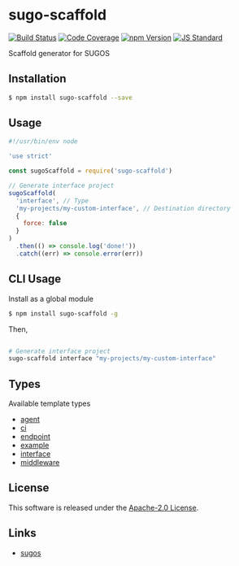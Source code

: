 sugo-scaffold
==========

<!---
This file is generated by ape-tmpl. Do not update manually.
--->

<!-- Badge Start -->
<a name="badges"></a>

[![Build Status][bd_travis_com_shield_url]][bd_travis_com_url]
[![Code Coverage][bd_codeclimate_coverage_shield_url]][bd_codeclimate_url]
[![npm Version][bd_npm_shield_url]][bd_npm_url]
[![JS Standard][bd_standard_shield_url]][bd_standard_url]

[bd_repo_url]: https://github.com/realglobe-Inc/sugo-scaffold
[bd_travis_url]: http://travis-ci.org/realglobe-Inc/sugo-scaffold
[bd_travis_shield_url]: http://img.shields.io/travis/realglobe-Inc/sugo-scaffold.svg?style=flat
[bd_travis_com_url]: http://travis-ci.com/realglobe-Inc/sugo-scaffold
[bd_travis_com_shield_url]: https://api.travis-ci.com/realglobe-Inc/sugo-scaffold.svg?token=aeFzCpBZebyaRijpCFmm
[bd_license_url]: https://github.com/realglobe-Inc/sugo-scaffold/blob/master/LICENSE
[bd_codeclimate_url]: http://codeclimate.com/github/realglobe-Inc/sugo-scaffold
[bd_codeclimate_shield_url]: http://img.shields.io/codeclimate/github/realglobe-Inc/sugo-scaffold.svg?style=flat
[bd_codeclimate_coverage_shield_url]: http://img.shields.io/codeclimate/coverage/github/realglobe-Inc/sugo-scaffold.svg?style=flat
[bd_gemnasium_url]: https://gemnasium.com/realglobe-Inc/sugo-scaffold
[bd_gemnasium_shield_url]: https://gemnasium.com/realglobe-Inc/sugo-scaffold.svg
[bd_npm_url]: http://www.npmjs.org/package/sugo-scaffold
[bd_npm_shield_url]: http://img.shields.io/npm/v/sugo-scaffold.svg?style=flat
[bd_standard_url]: http://standardjs.com/
[bd_standard_shield_url]: https://img.shields.io/badge/code%20style-standard-brightgreen.svg

<!-- Badge End -->


<!-- Description Start -->
<a name="description"></a>

Scaffold generator for SUGOS

<!-- Description End -->


<!-- Overview Start -->
<a name="overview"></a>



<!-- Overview End -->


<!-- Sections Start -->
<a name="sections"></a>

<!-- Section from "doc/guides/01.Installation.md.hbs" Start -->

<a name="section-doc-guides-01-installation-md"></a>
Installation
-----

```bash
$ npm install sugo-scaffold --save
```


<!-- Section from "doc/guides/01.Installation.md.hbs" End -->

<!-- Section from "doc/guides/02.Usage.md.hbs" Start -->

<a name="section-doc-guides-02-usage-md"></a>
Usage
---------

```javascript
#!/usr/bin/env node

'use strict'

const sugoScaffold = require('sugo-scaffold')

// Generate interface project
sugoScaffold(
  'interface', // Type
  'my-projects/my-custom-interface', // Destination directory
  {
    force: false
  }
)
  .then(() => console.log('done!'))
  .catch((err) => console.error(err))

```


<!-- Section from "doc/guides/02.Usage.md.hbs" End -->

<!-- Section from "doc/guides/03.CLI.md.hbs" Start -->

<a name="section-doc-guides-03-c-l-i-md"></a>
CLI Usage
---------

Install as a global module


```bash
$ npm install sugo-scaffold -g
```

Then,

```bash

# Generate interface project
sugo-scaffold interface "my-projects/my-custom-interface"
```


<!-- Section from "doc/guides/03.CLI.md.hbs" End -->

<!-- Section from "doc/guides/04.Templates.md.hbs" Start -->

<a name="section-doc-guides-04-templates-md"></a>
Types
---------

Available template types

+ [agent](asset/tmpl/agent)
+ [ci](asset/tmpl/ci)
+ [endpoint](asset/tmpl/endpoint)
+ [example](asset/tmpl/example)
+ [interface](asset/tmpl/interface)
+ [middleware](asset/tmpl/middleware)


<!-- Section from "doc/guides/04.Templates.md.hbs" End -->


<!-- Sections Start -->


<!-- LICENSE Start -->
<a name="license"></a>

License
-------
This software is released under the [Apache-2.0 License](https://github.com/realglobe-Inc/sugo-scaffold/blob/master/LICENSE).

<!-- LICENSE End -->


<!-- Links Start -->
<a name="links"></a>

Links
------

+ [sugos][sugos_url]

[sugos_url]: https://github.com/realglobe-Inc/sugos

<!-- Links End -->
